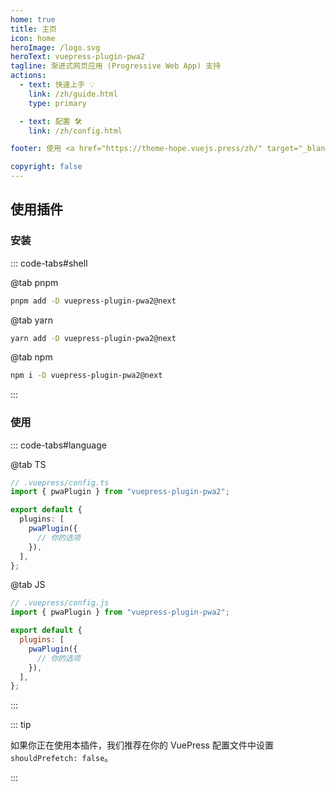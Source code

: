 ```yaml
---
home: true
title: 主页
icon: home
heroImage: /logo.svg
heroText: vuepress-plugin-pwa2
tagline: 渐进式网页应用 (Progressive Web App) 支持
actions:
  - text: 快速上手 💡
    link: /zh/guide.html
    type: primary

  - text: 配置 🛠
    link: /zh/config.html

footer: 使用 <a href="https://theme-hope.vuejs.press/zh/" target="_blank">VuePress Theme Hope</a> 主题 | MIT 协议, 版权所有 © 2019-present Mr.Hope

copyright: false
---
```


## 使用插件

### 安装

::: code-tabs#shell

@tab pnpm

```bash
pnpm add -D vuepress-plugin-pwa2@next
```

@tab yarn

```bash
yarn add -D vuepress-plugin-pwa2@next
```

@tab npm

```bash
npm i -D vuepress-plugin-pwa2@next
```

:::

### 使用

::: code-tabs#language

@tab TS

```ts
// .vuepress/config.ts
import { pwaPlugin } from "vuepress-plugin-pwa2";

export default {
  plugins: [
    pwaPlugin({
      // 你的选项
    }),
  ],
};
```

@tab JS

```js
// .vuepress/config.js
import { pwaPlugin } from "vuepress-plugin-pwa2";

export default {
  plugins: [
    pwaPlugin({
      // 你的选项
    }),
  ],
};
```

:::

::: tip

如果你正在使用本插件，我们推荐在你的 VuePress 配置文件中设置 `shouldPrefetch: false`。

:::

<NetlifyBadge alt="通过 Netlify 部署" />

<script setup lang="ts">
import NetlifyBadge from "@NetlifyBadge";
</script>
